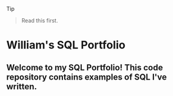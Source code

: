 > [!TIP]
> > Read this first.


# William's SQL Portfolio
## Welcome to my SQL Portfolio! This code repository contains examples of SQL I've written.
